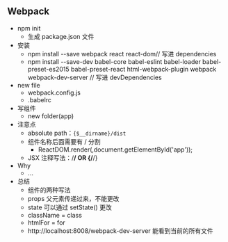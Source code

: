 ## Webpack
- npm init 
    - 生成 package.json 文件
- 安装
    - npm install --save webpack react react-dom// 写进 dependencies
    - npm install --save-dev babel-core babel-eslint babel-loader babel-preset-es2015 babel-preset-react html-webpack-plugin webpack webpack-dev-server // 写进 devDependencies
- new file
    - webpack.config.js
    - .babelrc
- 写组件
    - new folder(app)
- 注意点
    - absolute path：`{$__dirname}/dist`
    - 组件名称后面需要有 / 分割
        - ReactDOM.render(<MyName/>,document.getElementById('app'));
    - JSX 注释写法：/**/ OR {/**/}
- Why
    - ...
- 总结
    - 组件的两种写法
    - props 父元素传递过来，不能更改
    - state 可以通过 setState() 更改
    - className  = class
    - htmlFor = for
    - http://localhost:8008/webpack-dev-server 能看到当前的所有文件